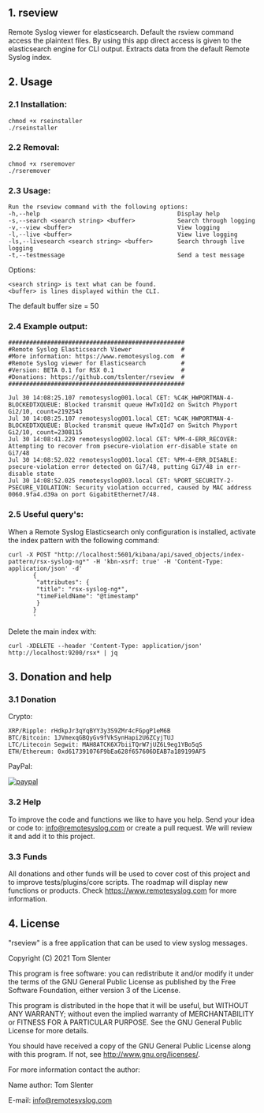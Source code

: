 ## 1. rseview
Remote Syslog viewer for elasticsearch. Default the rsview command access the plaintext files. By using this app direct access is given to the elasticsearch engine for CLI output. Extracts data from the default Remote Syslog index.

## 2. Usage

### 2.1 Installation:
```
chmod +x rseinstaller
./rseinstaller
```

### 2.2 Removal:
```
chmod +x rseremover
./rseremover
```

### 2.3 Usage:
```
Run the rseview command with the following options:
-h,--help                                       Display help
-s,--search <search string> <buffer>            Search through logging
-v,--view <buffer>                              View logging
-l,--live <buffer>                              View live logging
-ls,--livesearch <search string> <buffer>       Search through live logging
-t,--testmessage                                Send a test message
```

Options:
```
<search string> is text what can be found.
<buffer> is lines displayed within the CLI.
```

The default buffer size = 50

### 2.4 Example output:
```
##################################################
#Remote Syslog Elasticsearch Viewer              #
#More information: https://www.remotesyslog.com  #
#Remote Syslog viewer for Elasticsearch          #
#Version: BETA 0.1 for RSX 0.1                   #
#Donations: https://github.com/tslenter/rseview  #
##################################################

Jul 30 14:08:25.107 remotesyslog001.local CET: %C4K_HWPORTMAN-4-BLOCKEDTXQUEUE: Blocked transmit queue HwTxQId2 on Switch Phyport Gi2/10, count=2192543
Jul 30 14:08:25.107 remotesyslog001.local CET: %C4K_HWPORTMAN-4-BLOCKEDTXQUEUE: Blocked transmit queue HwTxQId7 on Switch Phyport Gi2/10, count=2308115
Jul 30 14:08:41.229 remotesyslog002.local CET: %PM-4-ERR_RECOVER: Attempting to recover from psecure-violation err-disable state on Gi7/48
Jul 30 14:08:52.022 remotesyslog001.local CET: %PM-4-ERR_DISABLE: psecure-violation error detected on Gi7/48, putting Gi7/48 in err-disable state
Jul 30 14:08:52.025 remotesyslog003.local CET: %PORT_SECURITY-2-PSECURE_VIOLATION: Security violation occurred, caused by MAC address 0060.9fa4.d39a on port GigabitEthernet7/48.
```

### 2.5 Useful query's:
When a Remote Syslog Elasticsearch only configuration is installed, activate the index pattern with the following command: 
```
curl -X POST "http://localhost:5601/kibana/api/saved_objects/index-pattern/rsx-syslog-ng*" -H 'kbn-xsrf: true' -H 'Content-Type: application/json' -d'
       {
        "attributes": {
        "title": "rsx-syslog-ng*",
        "timeFieldName": "@timestamp"
        }
       }
       '
```

Delete the main index with:
```
curl -XDELETE --header 'Content-Type: application/json' http://localhost:9200/rsx* | jq
```

## 3. Donation and help

### 3.1 Donation

Crypto:

```
XRP/Ripple: rHdkpJr3qYqBYY3y3S9ZMr4cFGpgP1eM6B
BTC/Bitcoin: 1JVmexqGBQyGv9fVkSynHapi2U6ZCyjTUJ
LTC/Litecoin Segwit: MAH8ATCK6X7biiTQrW7jUZ6L9eg1YBo5qS
ETH/Ethereum: 0xd617391076F9bEa628f657606DEAB7a189199AF5
```
PayPal:

[![paypal](https://www.paypalobjects.com/en_US/NL/i/btn/btn_donateCC_LG.gif)](https://www.paypal.com/cgi-bin/webscr?cmd=_donations&business=KQKRPDQYHYR7W&currency_code=EUR&source=url)

### 3.2 Help

To improve the code and functions we like to have you help. Send your idea or code to: info@remotesyslog.com or create a pull request. We will review it and add it to this project.

### 3.3 Funds
All donations and other funds will be used to cover cost of this project and to improve tests/plugins/core scripts. The roadmap will display new functions or products. Check https://www.remotesyslog.com for more information.

## 4. License

"rseview" is a free application that can be used to view syslog messages.

Copyright (C) 2021 Tom Slenter

This program is free software: you can redistribute it and/or modify
it under the terms of the GNU General Public License as published by
the Free Software Foundation, either version 3 of the License.

This program is distributed in the hope that it will be useful,
but WITHOUT ANY WARRANTY; without even the implied warranty of
MERCHANTABILITY or FITNESS FOR A PARTICULAR PURPOSE. See the
GNU General Public License for more details.

You should have received a copy of the GNU General Public License
along with this program. If not, see <http://www.gnu.org/licenses/>.

For more information contact the author:

Name author: Tom Slenter

E-mail: info@remotesyslog.com

